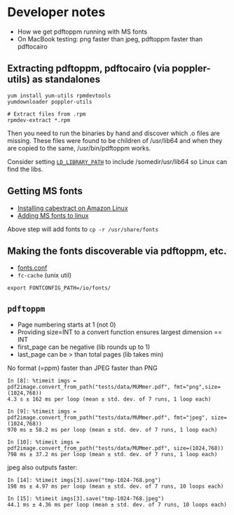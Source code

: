# Developer notes
* How we get pdftoppm running with MS fonts
* On MacBook testing: png faster than jpeg, pdftoppm faster than pdftocairo

## Extracting pdftoppm, pdftocairo (via poppler-utils) as standalones
```
yum install yum-utils rpmdevtools
yumdownloader poppler-utils 

# Extract files from .rpm
rpmdev-extract *.rpm
```

Then you need to run the binaries by hand and discover which .o files are missing. These files
were found to be children of /usr/lib64 and when they are copied to the same, /usr/bin/pdftoppm works.

Consider setting [`LD_LIBRARY_PATH`](https://docs.aws.amazon.com/lambda/latest/dg/configuration-envvars.html#configuration-envvars-runtime)
to include /somedir/usr/lib64 so Linux can find the libs.


## Getting MS fonts

* [Installing cabextract on Amazon Linux](https://aws.amazon.com/premiumsupport/knowledge-center/ec2-enable-epel/)
* [Adding MS fonts to linux](http://mscorefonts2.sourceforge.net/)

Above step will add fonts to `cp -r /usr/share/fonts`

## Making the fonts discoverable via pdftoppm, etc.

* [fonts.conf](https://stackoverflow.com/questions/46486261/include-custom-fonts-in-aws-lambda)
* `fc-cache` (unix util)

```
export FONTCONFIG_PATH=/io/fonts/
```

## `pdftoppm`
* Page numbering starts at 1 (not 0)
* Providing size=INT to a convert function ensures largest dimension == INT
* first_page can be negative (lib rounds up to 1)
* last_page can be > than total pages (lib takes min)

No format (=ppm) faster than JPEG faster than PNG

``` (=ppm)(=ppm) 
In [8]: %timeit imgs = pdf2image.convert_from_path("tests/data/MUMmer.pdf", fmt="png",size=(1024,768))                                                             
4.3 s ± 162 ms per loop (mean ± std. dev. of 7 runs, 1 loop each)

In [9]: %timeit imgs = pdf2image.convert_from_path("tests/data/MUMmer.pdf", fmt="jpeg", size=(1024,768))                                                            
970 ms ± 58.2 ms per loop (mean ± std. dev. of 7 runs, 1 loop each)

In [10]: %timeit imgs = pdf2image.convert_from_path("tests/data/MUMmer.pdf", size=(1024,768))                                                                      
798 ms ± 37.2 ms per loop (mean ± std. dev. of 7 runs, 1 loop each)
```

jpeg also outputs faster:
```
In [14]: %timeit imgs[3].save("tmp-1024-768.png")                                     
198 ms ± 4.97 ms per loop (mean ± std. dev. of 7 runs, 10 loops each)

In [15]: %timeit imgs[3].save("tmp-1024-768.jpeg")                                    
44.1 ms ± 4.36 ms per loop (mean ± std. dev. of 7 runs, 10 loops each)
```